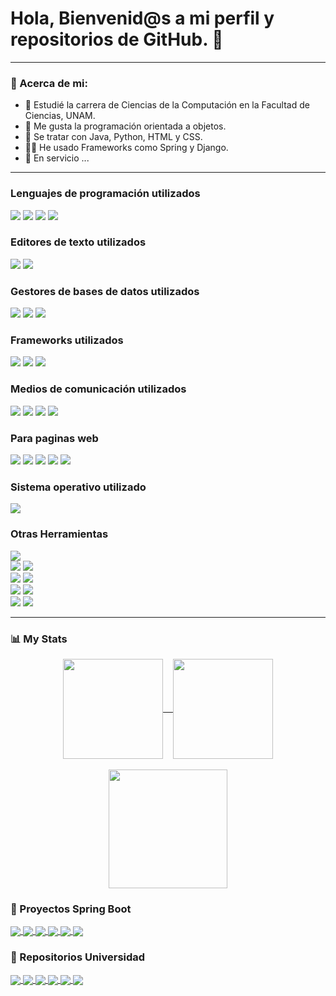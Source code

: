 <h1> Hola, Bienvenid@s a mi perfil y repositorios de GitHub. 👋 </h1>

---
### 📗 Acerca de mi:
- 🏫 Estudié la carrera de Ciencias de la Computación en la Facultad de Ciencias, UNAM.
- 🥇 Me gusta la programación orientada a objetos.
- 📄 Se tratar con Java, Python, HTML y CSS.
- 👨‍💻 He usado Frameworks como Spring y Django.
- 🛅 En servicio ...

---

<h3>Lenguajes de programación utilizados</h3>
<div>
 <img src="https://img.shields.io/badge/java-%23ED8B00.svg?style=for-the-badge&logo=openjdk&logoColor=white">
 <img src="https://img.shields.io/badge/python-3670A0?style=for-the-badge&logo=python&logoColor=ffdd54">
 <img src="https://img.shields.io/badge/Haskell-5e5086?style=for-the-badge&logo=haskell&logoColor=white">
 <img src="https://img.shields.io/badge/c-%2300599C.svg?style=for-the-badge&logo=c&logoColor=white">
</div>
	
<h3>Editores de texto utilizados</h3>
<div>
	<img src="https://img.shields.io/badge/sublime_text-%23575757.svg?style=for-the-badge&logo=sublime-text&logoColor=important">
	<img src="https://img.shields.io/badge/Visual%20Studio-5C2D91.svg?style=for-the-badge&logo=visual-studio&logoColor=white">
</div>

<h3>Gestores de bases de datos utilizados</h3>
<div>
  <img src="https://img.shields.io/badge/postgres-%23316192.svg?style=for-the-badge&logo=postgresql&logoColor=white">
  <img src="https://img.shields.io/badge/MariaDB-003545?style=for-the-badge&logo=mariadb&logoColor=white">
  <img src="https://img.shields.io/badge/sqlite-%2307405e.svg?style=for-the-badge&logo=sqlite&logoColor=white">
</div>

<h3>Frameworks utilizados</h3>
<div>
 <img src="https://img.shields.io/badge/spring-%236DB33F.svg?style=for-the-badge&logo=spring&logoColor=white">
 <img src="https://img.shields.io/badge/django-%23092E20.svg?style=for-the-badge&logo=django&logoColor=white">
 <img src="https://img.shields.io/badge/Anaconda-%2344A833.svg?style=for-the-badge&logo=anaconda&logoColor=white">
</div>

<h3>Medios de comunicación utilizados</h3>
<div>
  <img src="https://img.shields.io/badge/Gmail-D14836?style=for-the-badge&logo=gmail&logoColor=white">
  <img src="https://img.shields.io/badge/Zoom-2D8CFF?style=for-the-badge&logo=zoom&logoColor=white">
  <img src="https://img.shields.io/badge/Slack-4A154B?style=for-the-badge&logo=slack&logoColor=white">
  <img src="https://img.shields.io/badge/Discord-7289DA?style=for-the-badge&logo=discord&logoColor=white">
</div>

<h3>Para paginas web</h3>
<div>
  <img src="https://img.shields.io/badge/HTML-239120?style=for-the-badge&logo=html5&logoColor=white">
  <img src="https://img.shields.io/badge/CSS-239120?&style=for-the-badge&logo=css3&logoColor=white">
  <img src="https://img.shields.io/badge/JavaScript-323330?style=for-the-badge&logo=javascript&logoColor=F7DF1E">
  <img src="https://img.shields.io/badge/Bootstrap-563D7C?style=for-the-badge&logo=bootstrap&logoColor=white">
  <img src="https://img.shields.io/badge/Thymeleaf-%23005C0F.svg?style=for-the-badge&logo=Thymeleaf&logoColor=white">
</div>

<h3>Sistema operativo utilizado</h3>
<div>
  <img src="https://img.shields.io/badge/Windows-0078D6?style=for-the-badge&logo=windows&logoColor=white">
</div>

<h3>Otras Herramientas</h3>
<div>
  <img src="https://img.shields.io/badge/Postman-FF6C37?style=for-the-badge&logo=postman&logoColor=white"><br>
  <img src="https://img.shields.io/badge/bitbucket-%230047B3.svg?style=for-the-badge&logo=bitbucket&logoColor=white">
  <img src="https://img.shields.io/badge/git-%23F05033.svg?style=for-the-badge&logo=git&logoColor=white"><br>
  <img src="https://img.shields.io/badge/NetBeansIDE-1B6AC6.svg?style=for-the-badge&logo=apache-netbeans-ide&logoColor=white">
  <img src="https://img.shields.io/badge/Eclipse-FE7A16.svg?style=for-the-badge&logo=Eclipse&logoColor=white"><br>
  <img src="https://img.shields.io/badge/Brave-FB542B?style=for-the-badge&logo=Brave&logoColor=white">
  <img src="https://img.shields.io/badge/Google%20Drive-4285F4?style=for-the-badge&logo=googledrive&logoColor=white"><br>
  <img src="https://img.shields.io/badge/Windows%20Terminal-%234D4D4D.svg?style=for-the-badge&logo=windows-terminal&logoColor=white">
  <img src="https://img.shields.io/badge/apache%20tomcat-%23F8DC75.svg?style=for-the-badge&logo=apache-tomcat&logoColor=black">
</div>

---
### 📊 My Stats
<div>
 <p align='center'><a href="https://github.com/ADLG">
 <img height=160 align="center" src="https://github-readme-stats.vercel.app/api?username=ADLG&theme=one_dark_pro"/>&nbsp&nbsp&nbsp
 <img height=160 align="center" src="https://streak-stats.demolab.com?user=ADLG&theme=dark&date_format=j%20M%5B%20Y%5D"/><br><br>
 <img height=190 align="center" src="https://github-readme-stats.vercel.app/api/top-langs?username=ADLG&layout=compact&langs_count=6&card_width=320&hide=c,perl,shell&theme=codeSTACKr"/>
 </a></p>
</div>

### 🍃 Proyectos Spring Boot
<div>
<a href="https://github.com/ADLG/API-REST-Sencilla-Spring-Boot">
	<img height=auto align="center" src="https://github-readme-stats.vercel.app/api/pin?username=ADLG&repo=API-REST-Sencilla-Spring-Boot&theme=chartreuse-dark"/>
</a>
<a href="https://github.com/ADLG/CRUD-y-filtro-con-Spring-Boot">
	<img height=auto align="center" src="https://github-readme-stats.vercel.app/api/pin?username=ADLG&repo=CRUD-y-filtro-con-Spring-Boot&theme=chartreuse-dark"/>
</a>
<a href="https://github.com/ADLG/Pruebas-unitarias-con-JUnit-Spring-Boot">
	<img height=auto align="center" src="https://github-readme-stats.vercel.app/api/pin?username=ADLG&repo=Pruebas-unitarias-con-JUnit-Spring-Boot&theme=chartreuse-dark"/>
</a>
<a href="https://github.com/ADLG/Sping-Boot-Microservicios">
	<img height=auto align="center" src="https://github-readme-stats.vercel.app/api/pin?username=ADLG&repo=Sping-Boot-Microservicios&theme=chartreuse-dark"/>
</a>
<a href="https://github.com/ADLG/Mockito-JUnit-Tests-Spring-Boot">
	<img height=auto align="center" src="https://github-readme-stats.vercel.app/api/pin?username=ADLG&repo=Mockito-JUnit-Tests-Spring-Boot&theme=chartreuse-dark"/>
</a>
<a href="https://github.com/ADLG/Sistema-de-inventario-en-Spring-Boot">
	<img height=auto align="center" src="https://github-readme-stats.vercel.app/api/pin?username=ADLG&repo=Sistema-de-inventario-en-Spring-Boot&theme=chartreuse-dark"/>
</a>
</div>

### 🧱 Repositorios Universidad
<div>
<a href="https://github.com/ADLG/Seminario-A-Desarrollo-Web-Backend-2023-1">
	<img height=auto align="center" src="https://github-readme-stats.vercel.app/api/pin?username=ADLG&repo=Seminario-A-Desarrollo-Web-Backend-2023-1&theme=chartreuse-dark"/>
</a>
<a href="https://github.com/ADLG/Ingenieria-2023-2-Proyecto-Final">
	<img height=auto align="center" src="https://github-readme-stats.vercel.app/api/pin?username=ADLG&repo=Ingenieria-2023-2-Proyecto-Final&theme=chartreuse-dark"/>
</a>
<a href="https://github.com/ADLG/Fund4mentos-de-B4ses-de-D4tos-2022-1">
	<img height=auto align="center" src="https://github-readme-stats.vercel.app/api/pin?username=ADLG&repo=Fund4mentos-de-B4ses-de-D4tos-2022-1&theme=chartreuse-dark"/>
</a>
<a href="https://github.com/ADLG/Model4do-y-Progr4macion-2020-2">
	<img height=auto align="center" src="https://github-readme-stats.vercel.app/api/pin?username=ADLG&repo=Model4do-y-Progr4macion-2020-2&theme=chartreuse-dark"/>
</a>
<a href="https://github.com/ADLG/Comput4cion-C0ncurrente-2024-1">
	<img height=auto align="center" src="https://github-readme-stats.vercel.app/api/pin?username=ADLG&repo=Comput4cion-C0ncurrente-2024-1&theme=chartreuse-dark"/>
</a>
<a href="https://github.com/ADLG/Tecnologi4s-para-Des4rrollos-en-Intern3t-2023-1">
	<img height=auto align="center" src="https://github-readme-stats.vercel.app/api/pin?username=ADLG&repo=Tecnologi4s-para-Des4rrollos-en-Intern3t-2023-1&theme=chartreuse-dark"/>
</a>
</div>
